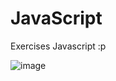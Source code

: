 # JavaScript
Exercises Javascript :p

![image](https://user-images.githubusercontent.com/105832954/225208756-2ff79603-35ab-41c6-b207-725ca3ae00e3.png)

